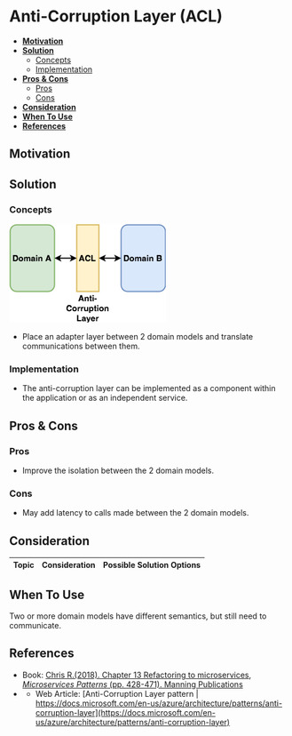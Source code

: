 # Anti-Corruption Layer (ACL)

- [**Motivation**](#motivation)
- [**Solution**](#solution)
   - [Concepts](#concepts)
   - [Implementation](#implementation)
- [**Pros & Cons**](#pros--cons)
   - [Pros](#pros)
   - [Cons](#cons)
- [**Consideration**](#consideration)
- [**When To Use**](#when-to-use)
- [**References**](#references)

## Motivation

## Solution
### Concepts
![](../../diagrams/png/anti_corruption_layer_small.png)
- Place an adapter layer between 2 domain models and translate communications between them.

### Implementation
- The anti-corruption layer can be implemented as a component within the application or as an independent service.

## Pros & Cons
### Pros
- Improve the isolation between the 2 domain models.

### Cons
- May add latency to calls made between the 2 domain models.

## Consideration
| Topic | Consideration | Possible Solution Options |
|----|-----|-----|

## When To Use
Two or more domain models have different semantics, but still need to communicate.

## References
- Book: [Chris R.(2018). Chapter 13 Refactoring to microservices, *Microservices Patterns* (pp. 428-471). Manning Publications](https://www.manning.com/books/microservices-patterns)
- - Web Article: [Anti-Corruption Layer pattern | https://docs.microsoft.com/en-us/azure/architecture/patterns/anti-corruption-layer](https://docs.microsoft.com/en-us/azure/architecture/patterns/anti-corruption-layer)
